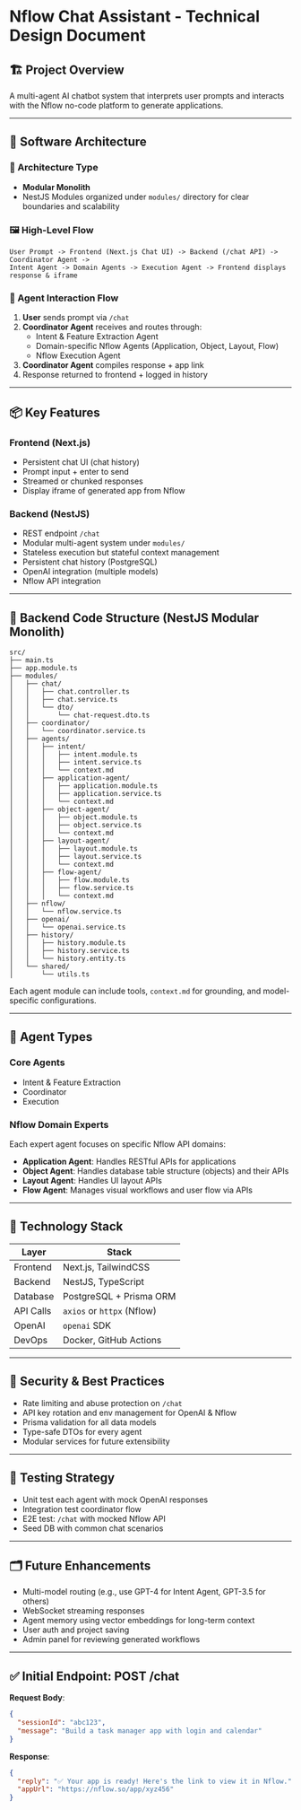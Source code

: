 # Nflow Chat Assistant - Technical Design Document

## 🏗 Project Overview

A multi-agent AI chatbot system that interprets user prompts and interacts with the Nflow no-code platform to generate applications.

---

## 📐 Software Architecture

### 🧱 Architecture Type

- **Modular Monolith**
- NestJS Modules organized under `modules/` directory for clear boundaries and scalability

### 🖼️ High-Level Flow

```
User Prompt -> Frontend (Next.js Chat UI) -> Backend (/chat API) -> Coordinator Agent ->
Intent Agent -> Domain Agents -> Execution Agent -> Frontend displays response & iframe
```

### 🔁 Agent Interaction Flow

1. **User** sends prompt via `/chat`
2. **Coordinator Agent** receives and routes through:
   - Intent & Feature Extraction Agent
   - Domain-specific Nflow Agents (Application, Object, Layout, Flow)
   - Nflow Execution Agent
3. **Coordinator Agent** compiles response + app link
4. Response returned to frontend + logged in history

---

## 📦 Key Features

### Frontend (Next.js)

- Persistent chat UI (chat history)
- Prompt input + enter to send
- Streamed or chunked responses
- Display iframe of generated app from Nflow

### Backend (NestJS)

- REST endpoint `/chat`
- Modular multi-agent system under `modules/`
- Stateless execution but stateful context management
- Persistent chat history (PostgreSQL)
- OpenAI integration (multiple models)
- Nflow API integration

---

## 🧱 Backend Code Structure (NestJS Modular Monolith)

```
src/
├── main.ts
├── app.module.ts
├── modules/
│   ├── chat/
│   │   ├── chat.controller.ts
│   │   ├── chat.service.ts
│   │   └── dto/
│   │       └── chat-request.dto.ts
│   ├── coordinator/
│   │   └── coordinator.service.ts
│   ├── agents/
│   │   ├── intent/
│   │   │   ├── intent.module.ts
│   │   │   ├── intent.service.ts
│   │   │   └── context.md
│   │   ├── application-agent/
│   │   │   ├── application.module.ts
│   │   │   ├── application.service.ts
│   │   │   └── context.md
│   │   ├── object-agent/
│   │   │   ├── object.module.ts
│   │   │   ├── object.service.ts
│   │   │   └── context.md
│   │   ├── layout-agent/
│   │   │   ├── layout.module.ts
│   │   │   ├── layout.service.ts
│   │   │   └── context.md
│   │   ├── flow-agent/
│   │   │   ├── flow.module.ts
│   │   │   ├── flow.service.ts
│   │   │   └── context.md
│   ├── nflow/
│   │   └── nflow.service.ts
│   ├── openai/
│   │   └── openai.service.ts
│   ├── history/
│   │   ├── history.module.ts
│   │   ├── history.service.ts
│   │   └── history.entity.ts
│   └── shared/
│       └── utils.ts
```

Each agent module can include tools, `context.md` for grounding, and model-specific configurations.

---

## 🧠 Agent Types

### Core Agents

- Intent & Feature Extraction
- Coordinator
- Execution

### Nflow Domain Experts

Each expert agent focuses on specific Nflow API domains:

- **Application Agent**: Handles RESTful APIs for applications
- **Object Agent**: Handles database table structure (objects) and their APIs
- **Layout Agent**: Handles UI layout APIs
- **Flow Agent**: Manages visual workflows and user flow via APIs

---

## 🧰 Technology Stack

| Layer     | Stack                      |
| --------- | -------------------------- |
| Frontend  | Next.js, TailwindCSS       |
| Backend   | NestJS, TypeScript         |
| Database  | PostgreSQL + Prisma ORM    |
| API Calls | `axios` or `httpx` (Nflow) |
| OpenAI    | `openai` SDK               |
| DevOps    | Docker, GitHub Actions     |

---

## 🔐 Security & Best Practices

- Rate limiting and abuse protection on `/chat`
- API key rotation and env management for OpenAI & Nflow
- Prisma validation for all data models
- Type-safe DTOs for every agent
- Modular services for future extensibility

---

## 🧪 Testing Strategy

- Unit test each agent with mock OpenAI responses
- Integration test coordinator flow
- E2E test: `/chat` with mocked Nflow API
- Seed DB with common chat scenarios

---

## 🗂 Future Enhancements

- Multi-model routing (e.g., use GPT-4 for Intent Agent, GPT-3.5 for others)
- WebSocket streaming responses
- Agent memory using vector embeddings for long-term context
- User auth and project saving
- Admin panel for reviewing generated workflows

---

## ✅ Initial Endpoint: POST /chat

**Request Body**:

```json
{
  "sessionId": "abc123",
  "message": "Build a task manager app with login and calendar"
}
```

**Response**:

```json
{
  "reply": "✅ Your app is ready! Here's the link to view it in Nflow.",
  "appUrl": "https://nflow.so/app/xyz456"
}
```

